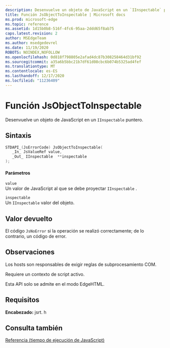 ```yaml
---
description: Desenvuelve un objeto de JavaScript en un `IInspectable` puntero.
title: Función JsObjectToInspectable | Microsoft docs
ms.prod: microsoft-edge
ms.topic: reference
ms.assetid: 1d15b0b8-516f-4fc6-95aa-2ddd65f8ab75
caps.latest.revision: 2
author: MSEdgeTeam
ms.author: msedgedevrel
ms.date: 11/19/2020
ROBOTS: NOINDEX,NOFOLLOW
ms.openlocfilehash: 0d818f798805e2afad4dc87b308258464d31bf92
ms.sourcegitcommit: a35a6b5bbc21b7df61d08cbc6b074b5325ad4fef
ms.translationtype: MT
ms.contentlocale: es-ES
ms.lasthandoff: 12/17/2020
ms.locfileid: "11236409"
---
```

# Función JsObjectToInspectable

Desenvuelve un objeto de JavaScript en un `IInspectable` puntero.  
  
## Sintaxis  
  
```cpp  
STDAPI_(JsErrorCode) JsObjectToInspectable(  
   _In_ JsValueRef value,  
   _Out_ IInspectable  **inspectable  
);  
```  
  
#### Parámetros  
 `value`  
 Un valor de JavaScript al que se debe proyectar `IInspectable` .  
  
 `inspectable`  
 Un `IInspectable` valor del objeto.  
  
## Valor devuelto  
 El código `JsNoError` si la operación se realizó correctamente; de lo contrario, un código de error.  
  
## Observaciones  
 Los hosts son responsables de exigir reglas de subprocesamiento COM.  
  
 Requiere un contexto de script activo.  
  
 Esta API solo se admite en el modo EdgeHTML.  
  
## Requisitos  
 **Encabezado:** jsrt. h  
  
## Consulta también  
 [Referencia (tiempo de ejecución de JavaScript)](../chakra-hosting/reference-javascript-runtime.md)
